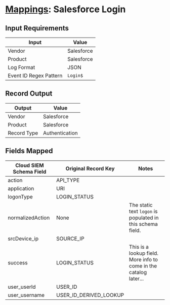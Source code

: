 # [Mappings](README.md): Salesforce Login

## Input Requirements

|Input|Value|
|-----|-----|
|Vendor|Salesforce|
|Product|Salesforce|
|Log Format|JSON|
|Event ID Regex Pattern|`Login$`|

## Record Output

|Output|Value|
|------|-----|
|Vendor|Salesforce|
|Product|Salesforce|
|Record Type|Authentication|

## Fields Mapped

|Cloud SIEM Schema Field|Original Record Key|Notes|
|-----------------------|-------------------|-----|
|action|API_TYPE||
|application|URI||
|logonType|LOGIN_STATUS||
|normalizedAction|None|The static text `logon` is populated in this schema field.|
|srcDevice_ip|SOURCE_IP||
|success|LOGIN_STATUS|This is a lookup field. More info to come in the catalog later...|
|user_userId|USER_ID||
|user_username|USER_ID_DERIVED_LOOKUP||

